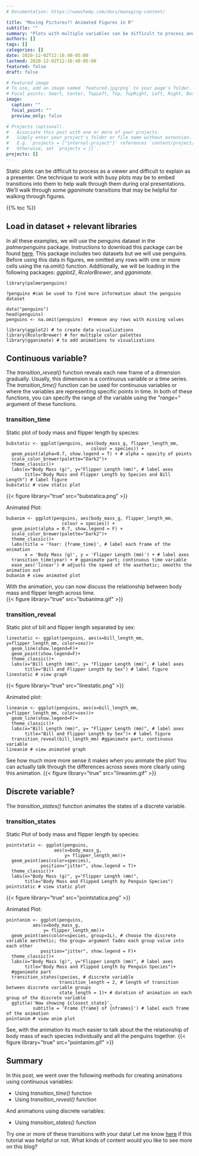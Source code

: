 ```yaml
---
# Documentation: https://wowchemy.com/docs/managing-content/

title: "Moving Pictures?! Animated Figures in R"
subtitle: ""
summary: "Plots with multiple variables can be difficult to process and explain, especially in an oral presentation. Animated figures can be incredibly helpful for such presentations!"
authors: []
tags: []
categories: []
date: 2020-12-02T12:16:40-05:00
lastmod: 2020-12-02T12:16:40-05:00
featured: false
draft: false

# Featured image
# To use, add an image named `featured.jpg/png` to your page's folder.
# Focal points: Smart, Center, TopLeft, Top, TopRight, Left, Right, BottomLeft, Bottom, BottomRight.
image:
  caption: ""
  focal_point: ""
  preview_only: false

# Projects (optional).
#   Associate this post with one or more of your projects.
#   Simply enter your project's folder or file name without extension.
#   E.g. `projects = ["internal-project"]` references `content/project/deep-learning/index.md`.
#   Otherwise, set `projects = []`.
projects: []
---
```


Static plots can be difficult to process as a viewer and difficult to explain as a presenter. One technique to work with busy plots may be to embed transitions into them to help walk through them during oral presentations. We’ll walk through some *gganimate* transitions that may be helpful for walking through figures. 

{{% toc %}}

## Load in dataset + relevant libraries
In all these examples, we will use the penguins dataset in the *palmerpenguins* package. Instructions to download this package can be found [here](https://allisonhorst.github.io/palmerpenguins/). This package includes two datasets but we will use penguins. Before using this data in figures, we omitted any rows with one or more cells using the na.omit() function. Additionally, we will be loading in the following packages: *ggplot2*, *RcolorBrewer*, and *gganimate*.

```{r dataset, warning=F}
library(palmerpenguins)

?penguins #can be used to find more information about the penguins dataset

data("penguins")
head(penguins)
penguins <- na.omit(penguins)  #remove any rows with missing values

library(ggplot2) # to create data visualizations 
library(RcolorBrewer) # for multiple color palettes
library(gganimate) # to add animations to visualizations
```
## Continuous variable? 
The *transition_reveal()* function reveals each new frame of a dimension gradually. Usually, this dimension is a continuous variable or a time series. The *transition_time()* function can be used for continuous variables or where the variables are representing specific points in time. In both of these functions, you can specify the range of the variable using the *"range="* argument of these functions. 

### transition_time 
Static plot of body mass and flipper length by species:
```{r}
bubstatic <- ggplot(penguins, aes(body_mass_g, flipper_length_mm, 
                                colour = species)) +
  geom_point(alpha=0.7, show.legend = T) + # alpha = opacity of points 
  scale_color_brewer(palette="Dark2")+ 
  theme_classic()+
  labs(x="Body Mass (g)", y="Flipper Length (mm)", # label axes
       title="Body Mass and Flipper Length by Species and Bill Length") # label figure
bubstatic # view static plot 
```
{{< figure library="true" src="bubstatica.png" >}}

Animated Plot:
```{r}
bubanim <- ggplot(penguins, aes(body_mass_g, flipper_length_mm, 
                     colour = species)) +
  geom_point(alpha = 0.7, show.legend = F) +
  scale_color_brewer(palette="Dark2")+
  theme_classic()+
  labs(title = 'Year: {frame_time}', # label each frame of the animation 
       x = 'Body Mass (g)', y = 'Flipper Length (mm)') + # label axes
  transition_time(year) + # gganimate part; continuous time variable 
  ease_aes('linear') # adjusts the speed of the asethetic; smooths the animation out 
bubanim # view animated plot
```
With the animation, you can now discuss the relationship between body mass and flipper length across time.  
{{< figure library="true" src="bubanima.gif" >}}

### transition_reveal
Static plot of bill and flipper length separated by sex:
```{r}
linestatic <- ggplot(penguins, aes(x=bill_length_mm, y=flipper_length_mm, color=sex))+
  geom_line(show.legend=F)+
  geom_point(show.legend=F)+ 
  theme_classic()+
  labs(x="Bill Length (mm)", y= "Flipper Length (mm)", # label axes
       title="Bill and Flipper Length by Sex") # label figure
linestatic # view graph 
```
{{< figure library="true" src="linestatic.png" >}}

Animated plot:
```{r}
lineanim <- ggplot(penguins, aes(x=bill_length_mm, y=flipper_length_mm, color=sex))+
  geom_line(show.legend=F)+
  theme_classic()+
  labs(x="Bill Length (mm)", y= "Flipper Length (mm)", # label axes
       title="Bill and Flipper Length by Sex")+ # label figure 
  transition_reveal(bill_length_mm) #gganimate part; continuous variable 
lineanim # view animated graph
```
See how much more more sense it makes when you animate the plot! You can actually talk through the differences across sexes more clearly using this animation.
{{< figure library="true" src="lineanim.gif" >}}

## Discrete variable?
The *transition_states()* function animates the states of a discrete variable.

### transition_states
Static Plot of body mass and flipper length by species:
```{r}
pointstatic <- ggplot(penguins, 
                  aes(x=body_mass_g, 
                      y= flipper_length_mm))+
  geom_point(aes(color=species),
             position="jitter", show.legend = T)+
  theme_classic()+
  labs(x="Body Mass (g)", y="Flipper Length (mm)",
       title="Body Mass and Flipped Length by Penguin Species")
pointstatic # view static plot
```
{{< figure library="true" src="pointstatica.png" >}}

Animated Plot:
```{r}
pointanim <- ggplot(penguins, 
          aes(x=body_mass_g, 
              y= flipper_length_mm))+
  geom_point(aes(color=species, group=1L), # choose the discrete variable aesthetic; the group= argument fades each group value into each other
             position="jitter", show.legend = F)+ 
  theme_classic()+
  labs(x="Body Mass (g)", y="Flipper Length (mm)", # label axes
       title="Body Mass and Flipped Length by Penguin Species")+
  #gganimate part     
  transition_states(species, # discrete variable
                    transition_length = 2, # length of transition between discrete variable groups
                    state_length = 1)+ # duration of animation on each group of the discrete variable
  ggtitle('Now showing {closest_state}',
          subtitle = 'Frame {frame} of {nframes}') # label each frame of the animation 
pointanim # view anim plot 
```
See, with the animation its much easier to talk about the the relationship of body mass of each species individually and all the penguins together. 
{{< figure library="true" src="pointanim.gif" >}}


## Summary 
In this post, we went over the following methods for creating animations using continuous variables: 
* Using *transition_time()* function 
* Using *transition_reveal()* function

And animations using discrete variables:
* Using *transition_states()* function

Try one or more of these transitions with your data! Let me know [here](https://adiradaniel.netlify.app/#contact) if this tutorial was helpful or not. What kinds of content would you like to see more on this blog?